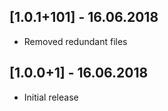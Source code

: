 ## [1.0.1+101] - 16.06.2018

* Removed redundant files

## [1.0.0+1] - 16.06.2018

* Initial release